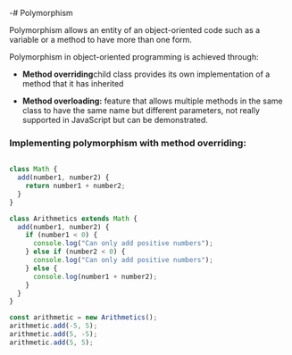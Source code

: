 -# Polymorphism

Polymorphism allows an entity of an object-oriented code such as a variable or a method to have more than one form.

Polymorphism in object-oriented programming is achieved through:

- **Method overriding**child class provides its own implementation of a method that it has inherited

- **Method overloading:** feature that allows multiple methods in the same class to have the same name but different parameters, not really supported in JavaScript but can be demonstrated.

### Implementing polymorphism with method overriding:


```js

class Math {
  add(number1, number2) {
    return number1 + number2;
  }
}

class Arithmetics extends Math {
  add(number1, number2) {
    if (number1 < 0) {
      console.log("Can only add positive numbers");
    } else if (number2 < 0) {
      console.log("Can only add positive numbers");
    } else {
      console.log(number1 + number2);
    }
  }
}

const arithmetic = new Arithmetics();
arithmetic.add(-5, 5);
arithmetic.add(5, -5);
arithmetic.add(5, 5);

```